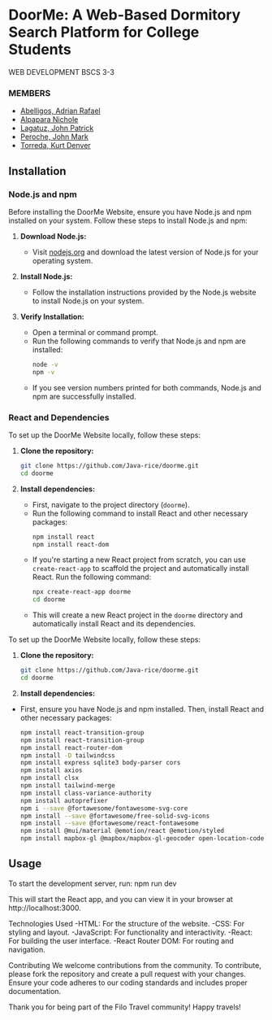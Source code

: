 # DoorMe: A Web-Based Dormitory Search Platform for College Students

WEB DEVELOPMENT
BSCS 3-3

### MEMBERS
- [Abelligos, Adrian Rafael](https://github.com/STEREO-bit)
- [Alpapara Nichole](https://github.com/k1miko)
- [Lagatuz, John Patrick](https://github.com/jaypeepeep)
- [Peroche, John Mark](https://github.com/Java-rice)
- [Torreda, Kurt Denver](https://github.com/kurtdenvertorreda)

## Installation

### Node.js and npm

Before installing the DoorMe Website, ensure you have Node.js and npm installed on your system. Follow these steps to install Node.js and npm:

1. **Download Node.js:**
   - Visit [nodejs.org](https://nodejs.org/) and download the latest version of Node.js for your operating system.

2. **Install Node.js:**
   - Follow the installation instructions provided by the Node.js website to install Node.js on your system.

3. **Verify Installation:**
   - Open a terminal or command prompt.
   - Run the following commands to verify that Node.js and npm are installed:
     ```sh
     node -v
     npm -v
     ```
   - If you see version numbers printed for both commands, Node.js and npm are successfully installed.

### React and Dependencies

To set up the DoorMe Website locally, follow these steps:

1. **Clone the repository:**
    ```sh
    git clone https://github.com/Java-rice/doorme.git
    cd doorme
    ```

2. **Install dependencies:**
   - First, navigate to the project directory (`doorme`).
   - Run the following command to install React and other necessary packages:
     ```sh
     npm install react
     npm install react-dom
     ```
   - If you're starting a new React project from scratch, you can use `create-react-app` to scaffold the project and automatically install React. Run the following command:
     ```sh
     npx create-react-app doorme
     cd doorme
     ```
   - This will create a new React project in the `doorme` directory and automatically install React and its dependencies.

To set up the DoorMe Website locally, follow these steps:

1. **Clone the repository:**
    ```sh
    git clone https://github.com/Java-rice/doorme.git
    cd doorme
    ```
2. **Install dependencies:**
- First, ensure you have Node.js and npm installed. Then, install React and other necessary packages:
    ```sh
   npm install react-transition-group
   npm install react-transition-group
   npm install react-router-dom
   npm install -D tailwindcss
   npm install express sqlite3 body-parser cors
   npm install axios
   npm install clsx
   npm install tailwind-merge
   npm install class-variance-authority
   npm install autoprefixer
   npm i --save @fortawesome/fontawesome-svg-core
   npm install --save @fortawesome/free-solid-svg-icons
   npm install --save @fortawesome/react-fontawesome
   npm install @mui/material @emotion/react @emotion/styled
   npm install mapbox-gl @mapbox/mapbox-gl-geocoder open-location-code
    
## Usage

To start the development server, run:
npm run dev

This will start the React app, and you can view it in your browser at http://localhost:3000.

Technologies Used
-HTML: For the structure of the website.
-CSS: For styling and layout.
-JavaScript: For functionality and interactivity.
-React: For building the user interface.
-React Router DOM: For routing and navigation.

Contributing
We welcome contributions from the community. To contribute, please fork the repository and create a pull request with your changes. Ensure your code adheres to our coding standards and includes proper documentation.

Thank you for being part of the Filo Travel community! Happy travels!
